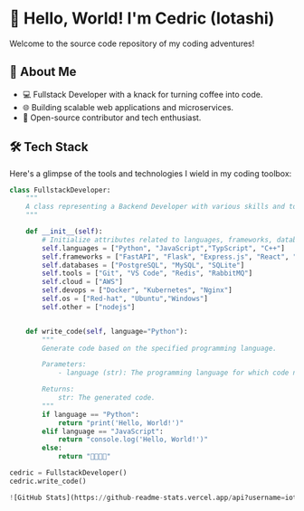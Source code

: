 # 👋 Hello, World! I'm Cedric (Iotashi)

Welcome to the source code repository of my coding adventures!

## 🚀 About Me

- 💻 Fullstack Developer with a knack for turning coffee into code.
- 🌐 Building scalable web applications and microservices.
- 🚀 Open-source contributor and tech enthusiast.

## 🛠️ Tech Stack


Here's a glimpse of the tools and technologies I wield in my coding toolbox:

```python
class FullstackDeveloper:
    """
    A class representing a Backend Developer with various skills and tools.
    """

    def __init__(self):
        # Initialize attributes related to languages, frameworks, databases, and tools etc...
        self.languages = ["Python", "JavaScript","TypScript", "C++"]
        self.frameworks = ["FastAPI", "Flask", "Express.js", "React", "Angular", "Bootstrap"]
        self.databases = ["PostgreSQL", "MySQL", "SQLite"]
        self.tools = ["Git", "VS Code", "Redis", "RabbitMQ"]
        self.cloud = ["AWS"]
        self.devops = ["Docker", "Kubernetes", "Nginx"]
        self.os = ["Red-hat", "Ubuntu","Windows"]
        self.other = ["nodejs"]


    def write_code(self, language="Python"):
        """
        Generate code based on the specified programming language.

        Parameters:
            - language (str): The programming language for which code needs to be generated.

        Returns:
            str: The generated code.
        """
        if language == "Python":
            return "print('Hello, World!')"
        elif language == "JavaScript":
            return "console.log('Hello, World!')"
        else:
            return "🤔🤔🤔🤔"

cedric = FullstackDeveloper()
cedric.write_code()

![GitHub Stats](https://github-readme-stats.vercel.app/api?username=iotashi&theme=radica
